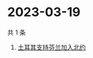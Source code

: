 # 2023-03-19

共 1 条

<!-- BEGIN -->
<!-- 最后更新时间 Sun Mar 19 2023 07:02:55 GMT+0800 (China Standard Time) -->

1. [土耳其支持芬兰加入北约](https://www.zhihu.com/search?q=土耳其支持芬兰加入北约)

<!-- END -->
